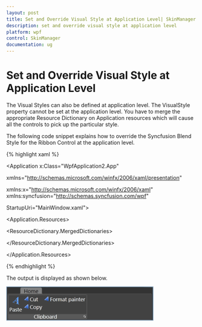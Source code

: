 ```yaml
---
layout: post
title: Set and Override Visual Style at Application Level| SkinManager | Wpf | Syncfusion
description: set and override visual style at application level
platform: wpf
control: SkinManager
documentation: ug
---
```


# Set and Override Visual Style at Application Level

The Visual Styles can also be defined at application level. The VisualStyle property cannot be set at the application level. You have to merge the appropriate Resource Dictionary on Application resources which will cause all the controls to pick up the particular style.

The following code snippet explains how to override the Syncfusion Blend Style for the Ribbon Control at the application level.



{% highlight xaml %}



<Application x:Class="WpfApplication2.App"

xmlns="http://schemas.microsoft.com/winfx/2006/xaml/presentation"

xmlns:x="http://schemas.microsoft.com/winfx/2006/xaml" xmlns:syncfusion="http://schemas.syncfusion.com/wpf"

StartupUri="MainWindow.xaml">



<Application.Resources>

<ResourceDictionary>

<ResourceDictionary.MergedDictionaries>

<ResourceDictionary Source="/Syncfusion.Tools.WPF;component/Framework/Ribbon/Themes/BlendStyle.xaml"/>

</ResourceDictionary.MergedDictionaries>

<Style TargetType="syncfusion:Ribbon" BasedOn="{StaticResource BlendRibbonStyle}">

<Setter Property="FontSize" Value="19"/>

</Style>

</ResourceDictionary>

</Application.Resources>

</Application>

{% endhighlight %}

The output is displayed as shown below.



![](Set-and-Override-Visual-Style-at-Application-Level_images/Set-and-Override-Visual-Style-at-Application-Level_img1.png)



